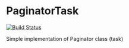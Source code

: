 # PaginatorTask
 
[![Build Status](https://travis-ci.org/efiku/PaginatorTask.svg?branch=master)](https://travis-ci.org/efiku/PaginatorTask)
 

Simple implementation of Paginator class (task)
